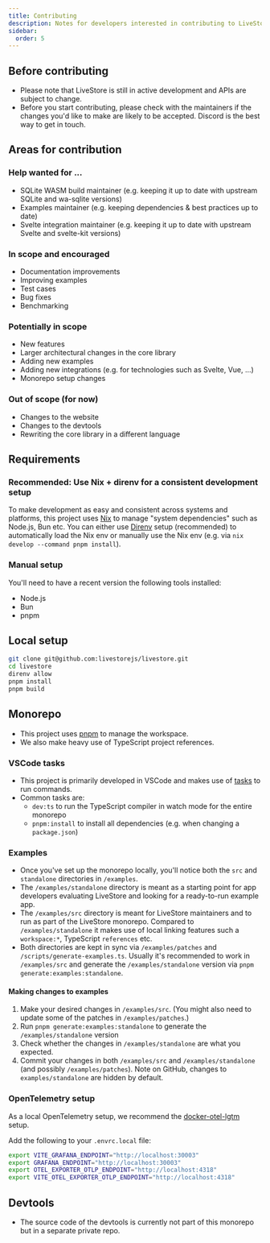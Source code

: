 ```yaml
---
title: Contributing
description: Notes for developers interested in contributing to LiveStore.
sidebar:
  order: 5
---
```


## Before contributing

- Please note that LiveStore is still in active development and APIs are subject to change.
- Before you start contributing, please check with the maintainers if the changes you'd like to make are likely to be accepted. Discord is the best way to get in touch.

## Areas for contribution

### Help wanted for ...

- SQLite WASM build maintainer (e.g. keeping it up to date with upstream SQLite and wa-sqlite versions)
- Examples maintainer (e.g. keeping dependencies & best practices up to date)
- Svelte integration maintainer (e.g. keeping it up to date with upstream Svelte and svelte-kit versions)

### In scope and encouraged

- Documentation improvements
- Improving examples
- Test cases
- Bug fixes
- Benchmarking

### Potentially in scope

- New features
- Larger architectural changes in the core library
- Adding new examples
- Adding new integrations (e.g. for technologies such as Svelte, Vue, ...)
- Monorepo setup changes

### Out of scope (for now)

- Changes to the website
- Changes to the devtools
- Rewriting the core library in a different language

## Requirements

### Recommended: Use Nix + direnv for a consistent development setup

To make development as easy and consistent across systems and platforms, this project uses [Nix](https://zero-to-nix.com/) to manage "system dependencies" such as Node.js, Bun etc. You can either use [Direnv](https://direnv.net) setup (recommended) to automatically load the Nix env or manually use the Nix env (e.g. via `nix develop --command pnpm install`).

### Manual setup

You'll need to have a recent version the following tools installed:

- Node.js
- Bun
- pnpm

## Local setup

```bash
git clone git@github.com:livestorejs/livestore.git
cd livestore
direnv allow
pnpm install
pnpm build
```

## Monorepo

- This project uses [pnpm](https://pnpm.io/) to manage the workspace.
- We also make heavy use of TypeScript project references.

### VSCode tasks

- This project is primarily developed in VSCode and makes use of [tasks](https://code.visualstudio.com/docs/editor/tasks) to run commands.
- Common tasks are:
  - `dev:ts` to run the TypeScript compiler in watch mode for the entire monorepo
  - `pnpm:install` to install all dependencies (e.g. when changing a `package.json`)

### Examples

- Once you've set up the monorepo locally, you'll notice both the `src` and `standalone` directories in `/examples`.
- The `/examples/standalone` directory is meant as a starting point for app developers evaluating LiveStore and looking for a ready-to-run example app.
- The `/examples/src` directory is meant for LiveStore maintainers and to run as part of the LiveStore monorepo. Compared to `/examples/standalone` it makes use of local linking features such a `workspace:*`, TypeScript `references` etc.
- Both directories are kept in sync via `/examples/patches` and `/scripts/generate-examples.ts`. Usually it's recommended to work in `/examples/src` and generate the `/examples/standalone` version via `pnpm generate:examples:standalone`.

#### Making changes to examples

1. Make your desired changes in `/examples/src`. (You might also need to update some of the patches in `/examples/patches`.)
2. Run `pnpm generate:examples:standalone` to generate the `/examples/standalone` version
3. Check whether the changes in `/examples/standalone` are what you expected.
4. Commit your changes in both `/examples/src` and `/examples/standalone` (and possibly `/examples/patches`). Note on GitHub, changes to `examples/standalone` are hidden by default.

### OpenTelemetry setup

As a local OpenTelemetry setup, we recommend the [docker-otel-lgtm](https://github.com/grafana/docker-otel-lgtm) setup.

Add the following to your `.envrc.local` file:

```bash
export VITE_GRAFANA_ENDPOINT="http://localhost:30003"
export GRAFANA_ENDPOINT="http://localhost:30003"
export OTEL_EXPORTER_OTLP_ENDPOINT="http://localhost:4318"
export VITE_OTEL_EXPORTER_OTLP_ENDPOINT="http://localhost:4318"
```


## Devtools

- The source code of the devtools is currently not part of this monorepo but in a separate private repo.